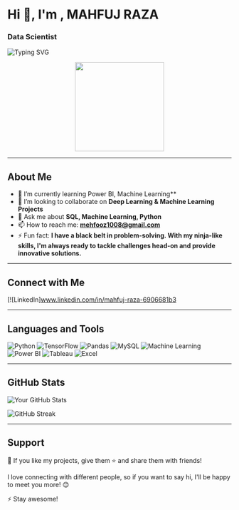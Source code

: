 # Hi 👋, I'm ,  MAHFUJ RAZA
###  Data Scientist

<!-- Typing SVG or other animations -->
![Typing SVG](https://readme-typing-svg.herokuapp.com?font=Fira+Code&pause=1000&color=00FF00&width=435&lines=Welcome+to+my+GitHub+profile!)

<!-- Side sticker or image -->
<div align="center">
  <img src="https://media.giphy.com/media/your-gif-link.gif" width="200"/>
</div>

---

## About Me

- 🌱 I’m currently learning Power BI, Machine Learning**
- 👯 I’m looking to collaborate on **Deep Learning & Machine Learning Projects**
- 💬 Ask me about **SQL, Machine Learning, Python**
- 📫 How to reach me: **mehfooz1008@gmail.com**
- ⚡ Fun fact: **I have a black belt in problem-solving. With my ninja-like skills, I'm always ready to tackle challenges head-on and provide innovative solutions.**

---

## Connect with Me
[![LinkedIn]www.linkedin.com/in/mahfuj-raza-6906681b3

---

## Languages and Tools
![Python](https://img.shields.io/badge/Python-3776AB?style=for-the-badge&logo=python&logoColor=white)
![TensorFlow](https://img.shields.io/badge/TensorFlow-FF6F00?style=for-the-badge&logo=tensorflow&logoColor=white)
![Pandas](https://img.shields.io/badge/Pandas-150458?style=for-the-badge&logo=pandas&logoColor=white)
![MySQL](https://img.shields.io/badge/MySQL-4479A1?style=for-the-badge&logo=mysql&logoColor=white)
![Machine Learning](https://img.shields.io/badge/Machine%20Learning-FF6F00?style=for-the-badge&logo=tensorflow&logoColor=white)
![Power BI](https://img.shields.io/badge/Power%20BI-F2C811?style=for-the-badge&logo=powerbi&logoColor=black)
![Tableau](https://img.shields.io/badge/Tableau-E97627?style=for-the-badge&logo=tableau&logoColor=white)
![Excel](https://img.shields.io/badge/Excel-217346?style=for-the-badge&logo=microsoftexcel&logoColor=white)


---

## GitHub Stats
![Your GitHub Stats](https://github-readme-stats.vercel.app/api?username=your-username&show_icons=true&theme=radical)

![GitHub Streak](https://streak-stats.demolab.com/?user=your-username&theme=radical)

---

## Support
💙 If you like my projects, give them ⭐ and share them with friends!

I love connecting with different people, so if you want to say hi, I'll be happy to meet you more! 😊

⚡️ Stay awesome!

